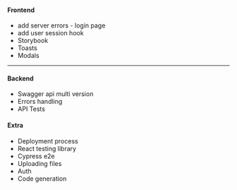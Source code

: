 #### Frontend

* add server errors - login page
* add user session hook
* Storybook
* Toasts
* Modals

***

#### Backend
    
* Swagger api multi version
* Errors handling
* API Tests

#### Extra

* Deployment process
* React testing library
* Cypress e2e
* Uploading files
* Auth
* Code generation
